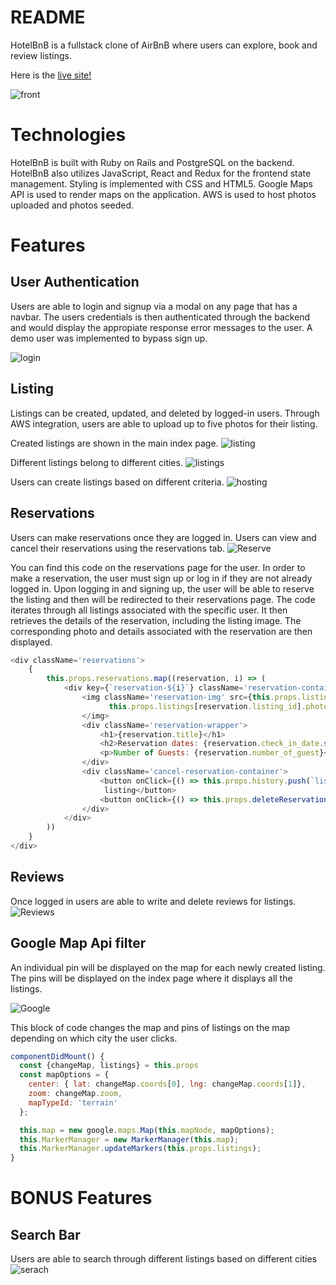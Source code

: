 # README

HotelBnB is a fullstack clone of AirBnB where users can explore, book and review listings.

Here is the [live site!](https://hotelbnb-main.herokuapp.com/)

![front](https://user-images.githubusercontent.com/82416350/132426455-d53de0ab-7132-4689-b4fa-3beedf9c9c67.gif)


# Technologies
HotelBnB is built with Ruby on Rails and PostgreSQL on the backend. HotelBnB also utilizes JavaScript, React and Redux for the frontend state management. Styling is implemented with CSS and HTML5. Google Maps API is used to render maps on the application. AWS is used to host photos uploaded and photos seeded. 

# Features

## User Authentication
Users are able to login and signup via a modal on any page that has a navbar. The users credentials is then authenticated through the backend and would display the appropiate response error messages to the user. A demo user was implemented to bypass sign up.

![login](https://user-images.githubusercontent.com/82416350/132426721-e659520d-97e0-4ac0-b01d-2672095d483f.gif)


## Listing 
Listings can be created, updated, and deleted by logged-in users. Through AWS integration, users are able to upload up to five photos for their listing. 

Created listings are shown in the main index page. 
![listing](https://user-images.githubusercontent.com/82416350/132427202-c808ba83-ba64-4f14-9757-22ae62c7ee86.gif)

Different listings belong to different cities. 
![listings](https://user-images.githubusercontent.com/82416350/132427426-004d001d-8d65-40e4-acc4-d20cd1a2adf9.gif)

Users can create listings based on different criteria.
![hosting](https://user-images.githubusercontent.com/82416350/132427558-fdfbe3d5-02fc-4c39-9ca2-f2ff1adab450.gif)

## Reservations
Users can make reservations once they are logged in. Users can view and cancel their reservations using the reservations tab. 
![Reserve](https://user-images.githubusercontent.com/82416350/132432237-59028fcc-3951-4b65-94ad-7172bf14b752.gif)


You can find this code on the reservations page for the user. In order to make a reservation, the user must sign up or log in if they are not already logged in. Upon logging in and signing up, the user will be able to reserve the listing and then will be redirected to their reservations page. The code iterates through all listings associated with the specific user. It then retrieves the details of the reservation, including the listing image. The corresponding photo and details associated with the reservation are then displayed.

```javascript
<div className='reservations'>
    {
        this.props.reservations.map((reservation, i) => (
            <div key={`reservation-${i}`} className='reservation-container'>
                <img className='reservation-img' src={this.props.listings[reservation.listing_id] ?      
                      this.props.listings[reservation.listing_id].photos[0] : ''}>
                </img>
                <div className='reservation-wrapper'>
                    <h1>{reservation.title}</h1>
                    <h2>Reservation dates: {reservation.check_in_date.split('T')[0]} to {reservation.check_out_date.split('T')[0]}</h2>
                    <p>Number of Guests: {reservation.number_of_guest}</p>
                </div>
                <div className='cancel-reservation-container'>
                    <button onClick={() => this.props.history.push(`listings/${reservation.listing_id}`)} className='back-to-link'>Go to 
                     listing</button> 
                    <button onClick={() => this.props.deleteReservation(reservation.id)} className='cancel-reservation'>Cancel Reservation</button>
                </div>
            </div>
        ))
    }
</div>
```

## Reviews
Once logged in users are able to write and delete reviews for listings.
![Reviews](https://user-images.githubusercontent.com/82416350/132432844-4b803d57-c767-43bd-a438-6534e705269a.gif)

## Google Map Api filter 
An individual pin will be displayed on the map for each newly created listing. The pins will be displayed on the index page where it displays all the listings.

![Google](https://user-images.githubusercontent.com/82416350/132433165-4db108b7-0cc3-4e84-ae01-96b8b77a0519.gif)

This block of code changes the map and pins of listings on the map depending on which city the user clicks. 
```javascript
componentDidMount() {
  const {changeMap, listings} = this.props
  const mapOptions = {
    center: { lat: changeMap.coords[0], lng: changeMap.coords[1]},
    zoom: changeMap.zoom,
    mapTypeId: 'terrain'
  };

  this.map = new google.maps.Map(this.mapNode, mapOptions);
  this.MarkerManager = new MarkerManager(this.map);
  this.MarkerManager.updateMarkers(this.props.listings);
}
```

# BONUS Features

## Search Bar

Users are able to search through different listings based on different cities
![serach](https://user-images.githubusercontent.com/82416350/132592464-6705959a-289e-4248-854a-ea49fc736f19.gif)



